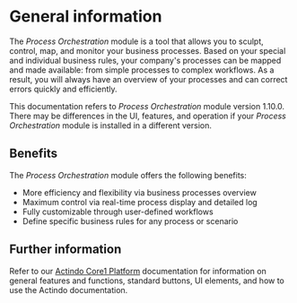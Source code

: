 # General information

The *Process Orchestration* module is a tool that allows you to sculpt, control, map, and monitor your business processes. Based on your special and individual business rules, your company's processes can be mapped and made available: from simple processes to complex workflows. As a result, you will always have an overview of your processes and can correct errors quickly and efficiently.

This documentation refers to *Process Orchestration* module version 1.10.0. There may be differences in the UI, features, and operation if your *Process Orchestration* module is installed in a different version.


## Benefits

The *Process Orchestration* module offers the following benefits:
- More efficiency and flexibility via business processes overview
- Maximum control via real-time process display and detailed log
- Fully customizable through user-defined workflows
- Define specific business rules for any process or scenario


## Further information

Refer to our [Actindo Core1 Platform](../../Core1Platform/BasicPhilosophy/01_General.md) documentation for information on general features and functions, standard buttons, UI elements, and how to use the Actindo documentation.
